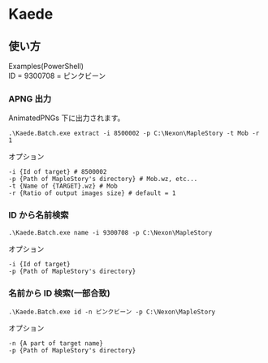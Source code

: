 # Kaede

## 使い方

Examples(PowerShell)<br>
ID = 9300708 = ピンクビーン

### APNG 出力

AnimatedPNGs 下に出力されます。

```
.\Kaede.Batch.exe extract -i 8500002 -p C:\Nexon\MapleStory -t Mob -r 1
```

オプション

```
-i {Id of target} # 8500002
-p {Path of MapleStory's directory} # Mob.wz, etc...
-t {Name of {TARGET}.wz} # Mob
-r {Ratio of output images size} # default = 1
```

### ID から名前検索

```
.\Kaede.Batch.exe name -i 9300708 -p C:\Nexon\MapleStory
```

オプション

```
-i {Id of target}
-p {Path of MapleStory's directory}
```

### 名前から ID 検索(一部合致)

```
.\Kaede.Batch.exe id -n ピンクビーン -p C:\Nexon\MapleStory
```

オプション

```
-n {A part of target name}
-p {Path of MapleStory's directory}
```
